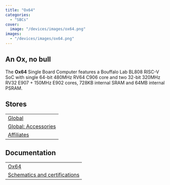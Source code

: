 ```yaml
---
title: "Ox64"
categories: 
  - "SBCs"
cover: 
  image: "/devices/images/ox64.png"
images:
  - "/devices/images/ox64.png"
---
```


## An Ox, no bull

The **Ox64** Single Board Computer features a Bouffalo Lab BL808 RISC-V SoC with single 64-bit 480MHz RV64 C906 core and two 32-bit 320MHz RV32 E907 + 150MHz E902 cores, 728KB internal SRAM and 64MB internal PSRAM.

## Stores

|     |
| --- |
| [Global](https://pine64.com/product-category/ox64/) |
| [Global: Accessories](https://pine64.com/product-category/ox64-accessories/) |
| [Affiliates](/affiliates/) |

## Documentation

|     |
| --- |
| [Ox64](/documentation/Ox64/) |
| [Schematics and certifications](/documentation/Ox64/Further_information/Schematics_and_certifications/) |